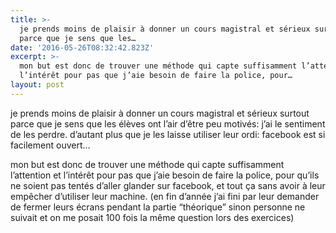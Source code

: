 ```yaml
---
title: >-
  je prends moins de plaisir à donner un cours magistral et sérieux surtout
  parce que je sens que les…
date: '2016-05-26T08:32:42.823Z'
excerpt: >-
  mon but est donc de trouver une méthode qui capte suffisamment l’attention et
  l’intérêt pour pas que j’aie besoin de faire la police, pour…
layout: post
---
```

je prends moins de plaisir à donner un cours magistral et sérieux surtout parce que je sens que les élèves ont l’air d’être peu motivés: j’ai le sentiment de les perdre. d’autant plus que je les laisse utiliser leur ordi: facebook est si facilement ouvert…

mon but est donc de trouver une méthode qui capte suffisamment l’attention et l’intérêt pour pas que j’aie besoin de faire la police, pour qu’ils ne soient pas tentés d’aller glander sur facebook, et tout ça sans avoir à leur empêcher d’utiliser leur machine. (en fin d’année j’ai fini par leur demander de fermer leurs écrans pendant la partie “théorique” sinon personne ne suivait et on me posait 100 fois la même question lors des exercices)
